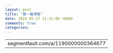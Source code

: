 ```yaml
---
layout: post
title: "第一篇博客"
date: 2015-05-27 21:31:00 +0800
comments: true
categories: 
---
```

<table>
<tr>
<td>segmentfault.com/a/1190000000364677</td>
</tr>
</table>